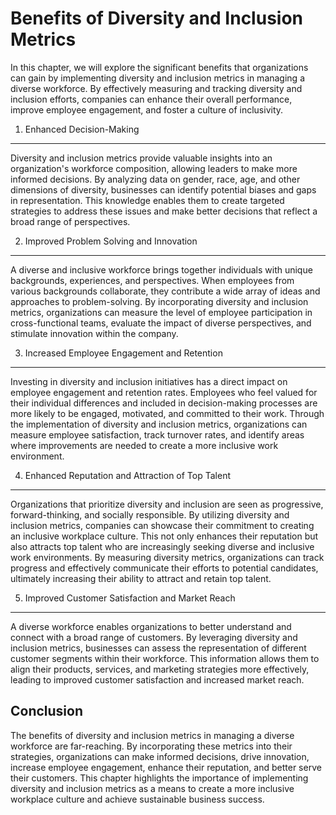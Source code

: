 Benefits of Diversity and Inclusion Metrics
======================================================

In this chapter, we will explore the significant benefits that organizations can gain by implementing diversity and inclusion metrics in managing a diverse workforce. By effectively measuring and tracking diversity and inclusion efforts, companies can enhance their overall performance, improve employee engagement, and foster a culture of inclusivity.

1. Enhanced Decision-Making
---------------------------

Diversity and inclusion metrics provide valuable insights into an organization's workforce composition, allowing leaders to make more informed decisions. By analyzing data on gender, race, age, and other dimensions of diversity, businesses can identify potential biases and gaps in representation. This knowledge enables them to create targeted strategies to address these issues and make better decisions that reflect a broad range of perspectives.

2. Improved Problem Solving and Innovation
------------------------------------------

A diverse and inclusive workforce brings together individuals with unique backgrounds, experiences, and perspectives. When employees from various backgrounds collaborate, they contribute a wide array of ideas and approaches to problem-solving. By incorporating diversity and inclusion metrics, organizations can measure the level of employee participation in cross-functional teams, evaluate the impact of diverse perspectives, and stimulate innovation within the company.

3. Increased Employee Engagement and Retention
----------------------------------------------

Investing in diversity and inclusion initiatives has a direct impact on employee engagement and retention rates. Employees who feel valued for their individual differences and included in decision-making processes are more likely to be engaged, motivated, and committed to their work. Through the implementation of diversity and inclusion metrics, organizations can measure employee satisfaction, track turnover rates, and identify areas where improvements are needed to create a more inclusive work environment.

4. Enhanced Reputation and Attraction of Top Talent
---------------------------------------------------

Organizations that prioritize diversity and inclusion are seen as progressive, forward-thinking, and socially responsible. By utilizing diversity and inclusion metrics, companies can showcase their commitment to creating an inclusive workplace culture. This not only enhances their reputation but also attracts top talent who are increasingly seeking diverse and inclusive work environments. By measuring diversity metrics, organizations can track progress and effectively communicate their efforts to potential candidates, ultimately increasing their ability to attract and retain top talent.

5. Improved Customer Satisfaction and Market Reach
--------------------------------------------------

A diverse workforce enables organizations to better understand and connect with a broad range of customers. By leveraging diversity and inclusion metrics, businesses can assess the representation of different customer segments within their workforce. This information allows them to align their products, services, and marketing strategies more effectively, leading to improved customer satisfaction and increased market reach.

Conclusion
----------

The benefits of diversity and inclusion metrics in managing a diverse workforce are far-reaching. By incorporating these metrics into their strategies, organizations can make informed decisions, drive innovation, increase employee engagement, enhance their reputation, and better serve their customers. This chapter highlights the importance of implementing diversity and inclusion metrics as a means to create a more inclusive workplace culture and achieve sustainable business success.
